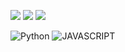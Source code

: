 <p>
<img src="http://mazassumnida.wtf/api/v2/generate_badge?boj=blpeng_py">
<img src="http://mazassumnida.wtf/api/v2/generate_badge?boj=blpeng_cpp">
<img src="http://mazassumnida.wtf/api/v2/generate_badge?boj=blpeng_rs">
</p>
<p>
    <img alt="Python" src ="https://img.shields.io/badge/Python-3776AB.svg?&style=for-the-badge&logo=Python&logoColor=white"/>
    <img alt="JAVASCRIPT" src ="https://img.shields.io/badge/JAVASCRIPT-F7DF1E.svg?&style=for-the-badge&logo=JAVASCRIPT&logoColor=black"/>
</p>
